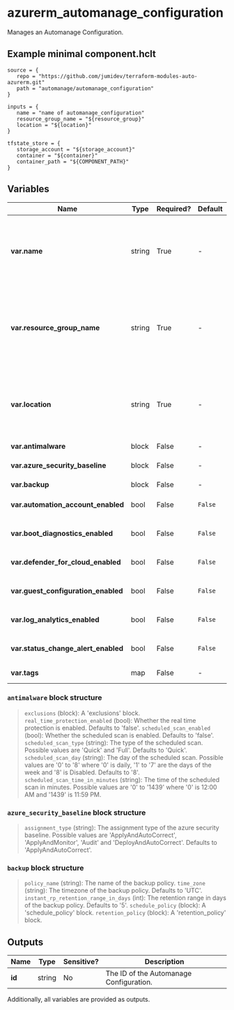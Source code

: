 # azurerm_automanage_configuration

Manages an Automanage Configuration.

## Example minimal component.hclt

```hcl
source = {
   repo = "https://github.com/jumidev/terraform-modules-auto-azurerm.git" 
   path = "automanage/automanage_configuration" 
}

inputs = {
   name = "name of automanage_configuration" 
   resource_group_name = "${resource_group}" 
   location = "${location}" 
}

tfstate_store = {
   storage_account = "${storage_account}" 
   container = "${container}" 
   container_path = "${COMPONENT_PATH}" 
}

```

## Variables

| Name | Type | Required? |  Default  |  Description |
| ---- | ---- | --------- |  ----------- | ----------- |
| **var.name** | string | True | -  |  The name which should be used for this Automanage Configuration. Changing this forces a new Automanage Configuration to be created. | 
| **var.resource_group_name** | string | True | -  |  The name of the Resource Group where the Automanage Configuration should exist. Changing this forces a new Automanage Configuration to be created. | 
| **var.location** | string | True | -  |  The Azure Region where the Automanage Configuration should exist. Changing this forces a new Automanage Configuration to be created. | 
| **var.antimalware** | block | False | -  |  A `antimalware` block. | 
| **var.azure_security_baseline** | block | False | -  |  A `azure_security_baseline` block. | 
| **var.backup** | block | False | -  |  A `backup` block. | 
| **var.automation_account_enabled** | bool | False | `False`  |  Whether the automation account is enabled. Defaults to `false`. | 
| **var.boot_diagnostics_enabled** | bool | False | `False`  |  Whether the boot diagnostics are enabled. Defaults to `false`. | 
| **var.defender_for_cloud_enabled** | bool | False | `False`  |  Whether the defender for cloud is enabled. Defaults to `false`. | 
| **var.guest_configuration_enabled** | bool | False | `False`  |  Whether the guest configuration is enabled. Defaults to `false`. | 
| **var.log_analytics_enabled** | bool | False | `False`  |  Whether log analytics are enabled. Defaults to `false`. | 
| **var.status_change_alert_enabled** | bool | False | `False`  |  Whether the status change alert is enabled. Defaults to `false`. | 
| **var.tags** | map | False | -  |  A mapping of tags to assign to the resource. | 

### `antimalware` block structure

> `exclusions` (block): A 'exclusions' block.
> `real_time_protection_enabled` (bool): Whether the real time protection is enabled. Defaults to 'false'.
> `scheduled_scan_enabled` (bool): Whether the scheduled scan is enabled. Defaults to 'false'.
> `scheduled_scan_type` (string): The type of the scheduled scan. Possible values are 'Quick' and 'Full'. Defaults to 'Quick'.
> `scheduled_scan_day` (string): The day of the scheduled scan. Possible values are '0' to '8' where '0' is daily, '1' to '7' are the days of the week and '8' is Disabled. Defaults to '8'.
> `scheduled_scan_time_in_minutes` (string): The time of the scheduled scan in minutes. Possible values are '0' to '1439' where '0' is 12:00 AM and '1439' is 11:59 PM.

### `azure_security_baseline` block structure

> `assignment_type` (string): The assignment type of the azure security baseline. Possible values are 'ApplyAndAutoCorrect', 'ApplyAndMonitor', 'Audit' and 'DeployAndAutoCorrect'. Defaults to 'ApplyAndAutoCorrect'.

### `backup` block structure

> `policy_name` (string): The name of the backup policy.
> `time_zone` (string): The timezone of the backup policy. Defaults to 'UTC'.
> `instant_rp_retention_range_in_days` (int): The retention range in days of the backup policy. Defaults to '5'.
> `schedule_policy` (block): A 'schedule_policy' block.
> `retention_policy` (block): A 'retention_policy' block.



## Outputs

| Name | Type | Sensitive? | Description |
| ---- | ---- | --------- | --------- |
| **id** | string | No  | The ID of the Automanage Configuration. | 

Additionally, all variables are provided as outputs.
